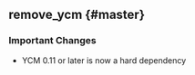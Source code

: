 remove_ycm {#master}
----------

### Important Changes

* YCM 0.11 or later is now a hard dependency
